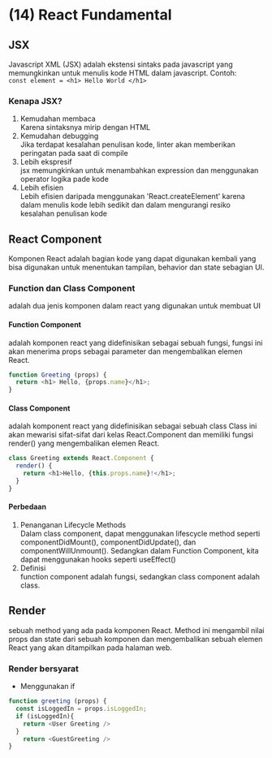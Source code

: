 # (14) React Fundamental #
## JSX ##
Javascript XML (JSX) adalah ekstensi sintaks pada javascript yang memungkinkan untuk menulis kode HTML dalam javascript. Contoh: <br>
` const element = <h1> Hello World </h1> `
### Kenapa JSX? ###
1. Kemudahan membaca <br>
  Karena sintaksnya mirip dengan HTML
2. Kemudahan debugging <br>
 Jika terdapat kesalahan penulisan kode, linter akan memberikan peringatan pada saat di compile
3. Lebih ekspresif <br>
jsx memungkinkan untuk menambahkan expression dan menggunakan operator logika pade kode
4. Lebih efisien <br>
Lebih efisien daripada menggunakan 'React.createElement' karena dalam menulis kode lebih sedikit dan dalam mengurangi resiko kesalahan penulisan kode

## React Component ##
Komponen React adalah bagian kode yang dapat digunakan kembali yang bisa digunakan untuk menentukan tampilan, behavior dan state sebagian UI.
### Function dan Class Component ###
adalah dua jenis komponen dalam react yang digunakan untuk membuat UI
#### Function Component ####
adalah komponen react yang didefinisikan sebagai sebuah fungsi, fungsi ini akan menerima props sebagai parameter dan mengembalikan elemen React. <br>
```javascript
function Greeting (props) {
  return <h1> Hello, {props.name}</h1>;
}
```
#### Class Component ####
adalah komponent react yang didefinisikan sebagai sebuah class Class ini akan mewarisi sifat-sifat dari kelas React.Component dan memiliki fungsi render() yang mengembalikan elemen React. <br>
```javascript
class Greeting extends React.Component {
  render() {
    return <h1>Hello, {this.props.name}!</h1>;
  }
}
```
#### Perbedaan ####
1. Penanganan Lifecycle Methods <br>
Dalam class component, dapat menggunakan lifescycle method seperti componentDidMount(), componentDidUpdate(), dan componentWillUnmount(). Sedangkan dalam Function Component, kita dapat menggunakan hooks seperti useEffect()
2. Definisi <br>
function component adalah fungsi, sedangkan class component adalah class.

## Render ##
sebuah method yang ada pada komponen React. Method ini mengambil nilai props dan state dari sebuah komponen dan mengembalikan sebuah elemen React yang akan ditampilkan pada halaman web.
### Render bersyarat ###
- Menggunakan if
```javascript
function greeting (props) {
  const isLoggedIn = props.isLoggedIn;
  if (isLoggedIn){
    return <User Greeting />
  }
    return <GuestGreeting />
}
```

